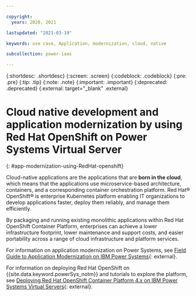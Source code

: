 ```yaml
---

copyright:
  years: 2020, 2021

lastupdated: "2021-03-19"

keywords: use case, Application, modernization, cloud, native

subcollection: power-iaas

---
```


{:shortdesc: .shortdesc}
{:screen: .screen}
{:codeblock: .codeblock}
{:pre: .pre}
{:tip: .tip}
{:note: .note}
{:important: .important}
{:deprecated: .deprecated}
{:external: target="_blank" .external}

# Cloud native development and application modernization by using Red Hat OpenShift on Power Systems Virtual Server
{: #app-modernization-using-RedHat-openshift}

Cloud-native applications are the applications that are **born in the cloud**, which means that the applications use microservice-based architecture, containers, and a corresponding container orchestration platform. Red Hat&reg; OpenShift&reg; is enterprise Kubernetes platform enabling IT organizations to develop applications faster, deploy them reliably, and manage them efficiently.

By packaging and running existing monolithic applications within Red Hat OpenShift Container Platform, enterprises can achieve a lower infrastructure footprint, lower maintenance and support costs, and easier portability across a range of cloud infrastructure and platform services.

For information on application modernization on Power Systems, see [Field Guide to Application Modernization on IBM Power Systems](https://www.ibm.com/downloads/cas/D9POQ3YR){: external}.

For information on deploying Red Hat OpenShift on {{site.data.keyword.powerSys_notm}} and tutorials to explore the platform, see [Deploying Red Hat OpenShift Container Platform 4.x on IBM Power Systems Virtual Servers](https://developer.ibm.com/series/deploy-ocp-cloud-paks-power-virtual-server/?mhsrc=ibmsearch_a&mhq=%20Deploying%20Red%20Hat%20OpenShift%20Container%20Platform%20on%20Power%20Virtual%20Servers){: external}.